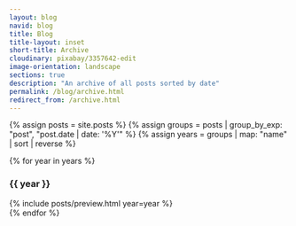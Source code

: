 ```yaml
---
layout: blog
navid: blog
title: Blog
title-layout: inset
short-title: Archive
cloudinary: pixabay/3357642-edit
image-orientation: landscape
sections: true
description: "An archive of all posts sorted by date"
permalink: /blog/archive.html
redirect_from: /archive.html
---
```


{% assign posts = site.posts %}
{% assign groups = posts | group_by_exp: "post", "post.date | date: '%Y'" %}
{% assign years = groups | map: "name" | sort | reverse %}

{% for year in years %}
<section class="dark-grey">
  <h3>{{ year }}</h3>
</section>
<section class="grey">
  {% include posts/preview.html year=year %}
</section>
{% endfor %}
